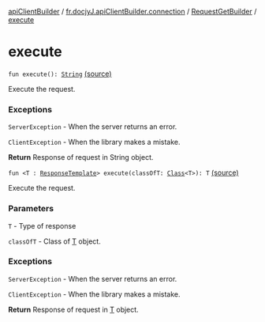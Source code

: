[apiClientBuilder](../../index.md) / [fr.docjyJ.apiClientBuilder.connection](../index.md) / [RequestGetBuilder](index.md) / [execute](./execute.md)

# execute

`fun execute(): `[`String`](https://kotlinlang.org/api/latest/jvm/stdlib/kotlin/-string/index.html) [(source)](https://github.com/docjyj/apiClientBuilder/tree/master/src/main/kotlin/fr.docjyJ.apiClientBuilder/connection/RequestGetBuilder.kt#L46)

Execute the request.

### Exceptions

`ServerException` - When the server returns an error.

`ClientException` - When the library makes a mistake.

**Return**
Response of request in String object.

`fun <T : `[`ResponseTemplate`](../-response-template.md)`> execute(classOfT: `[`Class`](https://docs.oracle.com/javase/6/docs/api/java/lang/Class.html)`<T>): T` [(source)](https://github.com/docjyj/apiClientBuilder/tree/master/src/main/kotlin/fr.docjyJ.apiClientBuilder/connection/RequestGetBuilder.kt#L94)

Execute the request.

### Parameters

`T` - Type of response

`classOfT` - Class of [T](execute.md#T) object.

### Exceptions

`ServerException` - When the server returns an error.

`ClientException` - When the library makes a mistake.

**Return**
Response of request in [T](execute.md#T) object.

